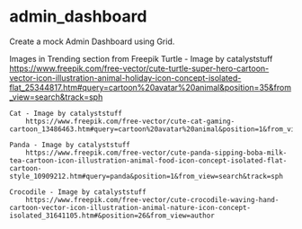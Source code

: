# admin_dashboard
Create a mock Admin Dashboard using Grid.

Images in Trending section from Freepik
   Turtle - Image by catalyststuff
        https://www.freepik.com/free-vector/cute-turtle-super-hero-cartoon-vector-icon-illustration-animal-holiday-icon-concept-isolated-flat_25344817.htm#query=cartoon%20avatar%20animal&position=35&from_view=search&track=sph

    Cat - Image by catalyststuff
        https://www.freepik.com/free-vector/cute-cat-gaming-cartoon_13486463.htm#query=cartoon%20avatar%20animal&position=1&from_view=search&track=sph

    Panda - Image by catalyststuff
        https://www.freepik.com/free-vector/cute-panda-sipping-boba-milk-tea-cartoon-icon-illustration-animal-food-icon-concept-isolated-flat-cartoon-style_10909212.htm#query=panda&position=1&from_view=search&track=sph

    Crocodile - Image by catalyststuff
        https://www.freepik.com/free-vector/cute-crocodile-waving-hand-cartoon-vector-icon-illustration-animal-nature-icon-concept-isolated_31641105.htm#&position=26&from_view=author